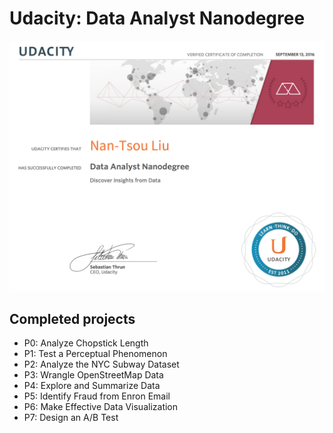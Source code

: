 # Udacity: Data Analyst Nanodegree

![Certification](cert_20160913.png)

## Completed projects

* P0: Analyze Chopstick Length
* P1: Test a Perceptual Phenomenon
* P2: Analyze the NYC Subway Dataset
* P3: Wrangle OpenStreetMap Data
* P4: Explore and Summarize Data
* P5: Identify Fraud from Enron Email
* P6: Make Effective Data Visualization
* P7: Design an A/B Test
